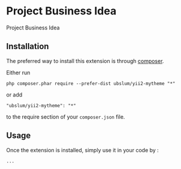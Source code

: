 Project Business Idea
=====================
Project Business Idea

Installation
------------

The preferred way to install this extension is through [composer](http://getcomposer.org/download/).

Either run

```
php composer.phar require --prefer-dist ubslum/yii2-mytheme "*"
```

or add

```
"ubslum/yii2-mytheme": "*"
```

to the require section of your `composer.json` file.


Usage
-----

Once the extension is installed, simply use it in your code by  :

```...```
